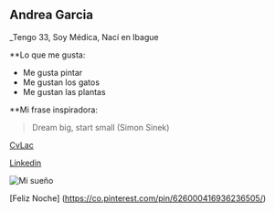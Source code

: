 


## Andrea Garcia

_Tengo 33, Soy Médica, Nací en Ibague

**Lo que me gusta:

* Me gusta pintar
* Me gustan los gatos
* Me gustan las plantas

**Mi frase inspiradora: 

> Dream big, start small (Simon Sinek)

 
 [CvLac](https://scienti.minciencias.gov.co/cvlac/visualizador/generarCurriculoCv.do?cod_rh=0000116893)
 
 [Linkedin](https://www.linkedin.com/in/andrea-elena-garc%C3%ADa-l%C3%B3pez-981341119/)
 
 
 ![Mi sueño](https://www.landuum.com/wp-content/uploads/2019/03/cultura_paisajeiluminado_landuum5.jpg)

 
 [Feliz Noche] (https://co.pinterest.com/pin/626000416936236505/)
